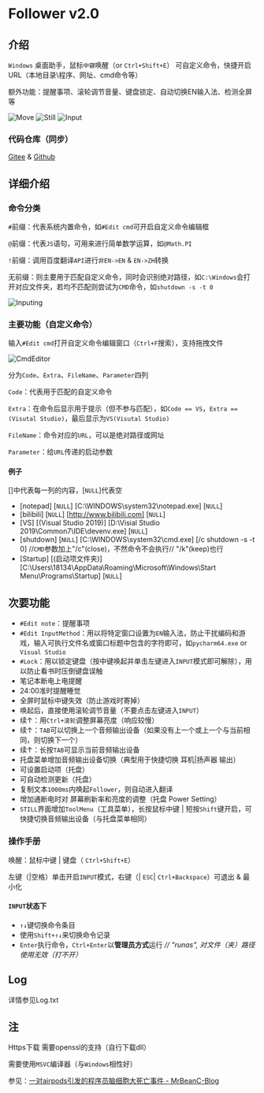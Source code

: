 # Follower v2.0

## 介绍

`Windows` 桌面助手，鼠标`中键`唤醒（or `Ctrl+Shift+E`）
可自定义命令，快捷开启URL（本地目录\程序、网址、cmd命令等）

额外功能：提醒事项、滚轮调节音量、键盘锁定、自动切换EN输入法、检测全屏等

![Move](https://s1.ax1x.com/2022/05/23/X9uXdK.png)  ![Still](https://s1.ax1x.com/2022/05/23/X9KiLt.png)  ![Input](https://s1.ax1x.com/2022/05/23/X9KeJg.png)

### 代码仓库（同步）

[Gitee](https://gitee.com/mrbeanc/follower-v2.0) & [Github](https://github.com/MrBeanCpp/Follower-v2.0/tree/v2.14.7)

## 详细介绍

### 命令分类

`#`前缀：代表系统内置命令，如`#Edit cmd`可开启自定义命令编辑框

`@`前缀：代表`JS`语句，可用来进行简单数学运算，如`@Math.PI`

`!`前缀：调用百度翻译`API`进行`非EN->EN` & `EN->ZH`转换

无前缀：则主要用于匹配自定义命令，同时会识别绝对路径，如`C:\Windows`会打开对应文件夹，若均不匹配则尝试为`CMD`命令，如`shutdown -s -t 0`

![Inputing](https://s1.ax1x.com/2022/05/23/X9K8oT.png)

### 主要功能（自定义命令）

输入`#Edit cmd`打开自定义命令编辑窗口（`Ctrl+F`搜索），支持拖拽文件

![CmdEditor](https://s3.bmp.ovh/imgs/2024/07/15/f0e77e95ac041b8e.png)

分为`Code`、`Extra`、`FileName`、`Parameter`四列

`Code`：代表用于匹配的自定义命令

`Extra`：在命令后显示用于提示（但不参与匹配），如`Code == VS`，`Extra == (Visutal Studio)`，最后显示为`VS(Visutal Studio)`

`FileName`：命令对应的`URL`，可以是绝对路径或网址

`Parameter`：给`URL`传递的启动参数

#### 例子

[]中代表每一列的内容，[`NULL`]代表空

- [notepad] [`NULL`] [C:\WINDOWS\system32\notepad.exe] [`NULL`]
- [bilibili] [`NULL`] [http://www.bilibili.com] [`NULL`]
- [VS] [(Visual Studio 2019)] [D:\Visial Studio 2019\Common7\IDE\devenv.exe] [`NULL`]
- [shutdown] [`NULL`] [C:\WINDOWS\system32\cmd.exe] [/c shutdown -s -t 0]    //`CMD`参数加上"/c"(close)，不然命令不会执行// "/k"(keep)也行
- [Startup] [(启动项文件夹)] [C:\Users\18134\AppData\Roaming\Microsoft\Windows\Start Menu\Programs\Startup] [`NULL`]

## 次要功能

- `#Edit note`：提醒事项
- `#Edit InputMethod`：用以将特定窗口设置为`EN`输入法，防止干扰编码和游戏，输入可执行文件名或窗口标题中包含的字符即可，如`pycharm64.exe` or `Visual Studio`
- `#Lock`：用以锁定键盘（按中键唤起并单击左键进入`INPUT`模式即可解除），用以防止看书时压倒键盘误触
- 笔记本断电上电提醒
- 24:00准时提醒睡觉
- 全屏时鼠标中键失效（防止游戏时寄掉）
- 唤起后，直接使用滚轮调节音量（不要点击左键进入`INPUT`）
- 续↑：用`Ctrl+滚轮`调整屏幕亮度（响应较慢）
- 续↑：`TAB`可以切换上一个音频输出设备（如果没有上一个或上一个与当前相同，则切换下一个）
- 续↑：长按`TAB`可显示当前音频输出设备
- 托盘菜单增加音频输出设备切换（典型用于快捷切换 耳机|扬声器 输出）
- 可设置启动项（托盘）
- 可自动检测更新（托盘）
- 复制文本`1000ms`内唤起`Follower`，则自动进入翻译
- 增加通断电时对 屏幕刷新率和亮度的调整（托盘 Power Setting）
- `STILL`界面增加`ToolMenu`（工具菜单），长按鼠标中键 | 短按`Shift`键开启，可快捷切换音频输出设备（与托盘菜单相同）

### 操作手册

唤醒：鼠标中键 | 键盘（ `Ctrl+Shift+E`）

左键（|空格）单击开启`INPUT`模式，右键（| `ESC`| `Ctrl+Backspace`）可退出 & 最小化

#### `INPUT`状态下

- `↑↓`键切换命令条目
- 使用`Shift+↑↓`来切换命令记录
- `Enter`执行命令，`Ctrl+Enter`以**管理员方式**运行 *// "runas", 对文件（夹）路径使用无效（打不开）*

## Log

详情参见Log.txt

## 注

Https下载 需要openssl的支持（自行下载dll）

需要使用`MSVC`编译器（与`Windows`相性好）

参见：[一对airpods引发的程序员脑细胞大死亡事件 - MrBeanC-Blog](https://mrbeancpp.github.io/2022/10/10/%E4%B8%80%E5%AF%B9airpods%E5%BC%95%E5%8F%91%E7%9A%84%E7%A8%8B%E5%BA%8F%E5%91%98%E8%84%91%E7%BB%86%E8%83%9E%E5%A4%A7%E6%AD%BB%E4%BA%A1%E4%BA%8B%E4%BB%B6/)
